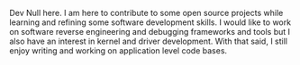   Dev Null here. I am here to contribute to some open source projects while
learning and refining some software development skills. I would like to
work on software reverse engineering and debugging frameworks and tools but I
also have an interest in kernel and driver development. With that said, I
still enjoy writing and working on application level code bases.
